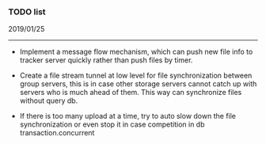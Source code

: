 ### TODO list



2019/01/25

------

- Implement a message flow mechanism, which can push new file info to tracker server quickly rather than push files by timer.

- Create a file stream tunnel at low level for file synchronization  between group servers, this is in case other storage servers cannot catch up with servers who is much ahead of them. This way can synchronize files without query db.

- If there is too many  upload at a time, try to auto slow down the file synchronization or even stop it in case competition in db transaction.concurrent